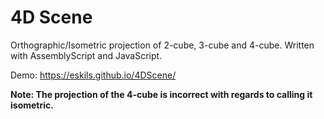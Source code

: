 # 4D Scene

Orthographic/Isometric projection of 2-cube, 3-cube and 4-cube. Written with AssemblyScript and JavaScript.

Demo: <https://eskils.github.io/4DScene/>

**Note: The projection of the 4-cube is incorrect with regards to calling it isometric.** 
